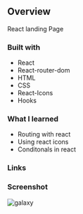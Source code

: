 ## Overview
React landing Page

### Built with

- React
- React-router-dom
- HTML
- CSS
- React-Icons
- Hooks

### What I learned 
- Routing with react
- Using react icons
- Conditonals in react


### Links


### Screenshot
![galaxy](https://user-images.githubusercontent.com/121173949/229289618-15b41bd1-e746-4ffb-8688-3243a8e246ec.png)



